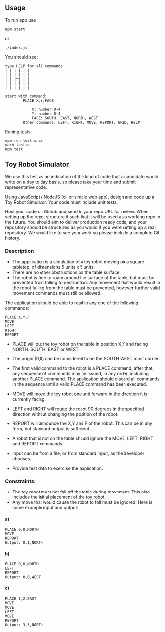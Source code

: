 ## Usage

To run app use

    npm start

or

    ./index.js
    
You should see:

    type HELP for all commands
    | | | | | |
    | | | | | |
    | | |⬅| | |
    | | | | | |
    | | | | | |
    
    start with command:
            PLACE X,Y,FACE

                X: number 0-4
                Y: number 0-4
                FACE: SOUTH, EAST, NORTH, WEST
            Other commands: LEFT, RIGHT, MOVE, REPORT, GRID, HELP



Runing tests:

    npm run test:once
    yarn test:o
    npm test


## Toy Robot Simulator

We use this test as an indication of the kind of code that a candidate would write on a day to day basis, so please take your time and submit representative code.

Using JavaScript / NodeJS (cli or simple web app), design and code up a Toy Robot Simulator. Your code must include unit tests.

Host your code on Github and send in your repo URL for review. When setting up the repo, structure it such that it will be used as a working repo in the future. You should aim to deliver production ready code, and your repository should be structured as you would if you were setting up a real repository. We would like to see your work so please include a complete Git
history.

### Description

* The application is a simulation of a toy robot moving on a square tabletop, of dimensions 5 units x 5 units.
* There are no other obstructions on the table surface.
* The robot is free to roam around the surface of the table, but must be prevented from falling to destruction. Any movement that would result in the robot falling from the table must be prevented, however further valid movement commands must still be allowed.


The application should be able to read in any one of the following commands:

    PLACE X,Y,F
    MOVE
    LEFT
    RIGHT
    REPORT

* PLACE will put the toy robot on the table in position X,Y and facing NORTH, SOUTH, EAST or WEST.
* The origin (0,0) can be considered to be the SOUTH WEST most corner.
* The first valid command to the robot is a PLACE command, after that, any sequence of commands may be issued, in any order, including another PLACE command. The application should discard all commands in the sequence until a valid PLACE command has been executed.
* MOVE will move the toy robot one unit forward in the direction it is currently facing.
* LEFT and RIGHT will rotate the robot 90 degrees in the specified direction without changing the position of the robot.
* REPORT will announce the X,Y and F of the robot. This can be in any form, but standard output is sufficient.
* A robot that is not on the table should ignore the MOVE, LEFT, RIGHT and REPORT commands.

* Input can be from a file, or from standard input, as the developer chooses.
* Provide test data to exercise the application.

### Constraints:

* The toy robot must not fall off the table during movement. This also includes the initial
placement of the toy robot.
* Any move that would cause the robot to fall must be ignored.
Here is some example input and output:

#### a)

    PLACE 0,0,NORTH
    MOVE
    REPORT
    Output: 0,1,NORTH


#### b)

    PLACE 0,0,NORTH
    LEFT
    REPORT
    Output: 0,0,WEST


#### c)

    PLACE 1,2,EAST
    MOVE
    MOVE
    LEFT
    MOVE
    REPORT
    Output: 3,3,NORTH
